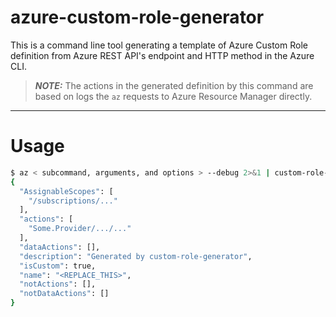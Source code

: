 # azure-custom-role-generator
This is a command line tool generating a template of Azure Custom Role definition from Azure REST API's endpoint and HTTP method in the Azure CLI.

> **_NOTE:_** The actions in the generated definition by this command are based on logs the `az` requests to Azure Resource Manager directly.

---

# Usage

```sh
$ az < subcommand, arguments, and options > --debug 2>&1 | custom-role-generator
{
  "AssignableScopes": [
    "/subscriptions/..."
  ],
  "actions": [
    "Some.Provider/.../..."
  ],
  "dataActions": [],
  "description": "Generated by custom-role-generator",
  "isCustom": true,
  "name": "<REPLACE_THIS>",
  "notActions": [],
  "notDataActions": []
}
```